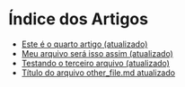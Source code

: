# Índice dos Artigos

- [Este é o quarto artigo (atualizado)](fourth_file.md)
- [Meu arquivo será isso assim (atualizado)](meu_arquivo.md)
- [Testando o terceiro arquivo (atualizado)](third_file.md)
- [Título do arquivo other_file.md atualizado](other_file.md)
